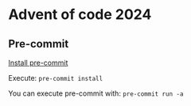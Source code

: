 # Advent of code 2024

## Pre-commit

[Install pre-commit](https://pre-commit.com/#install)

Execute: `pre-commit install`

You can execute pre-commit with: `pre-commit run -a`
